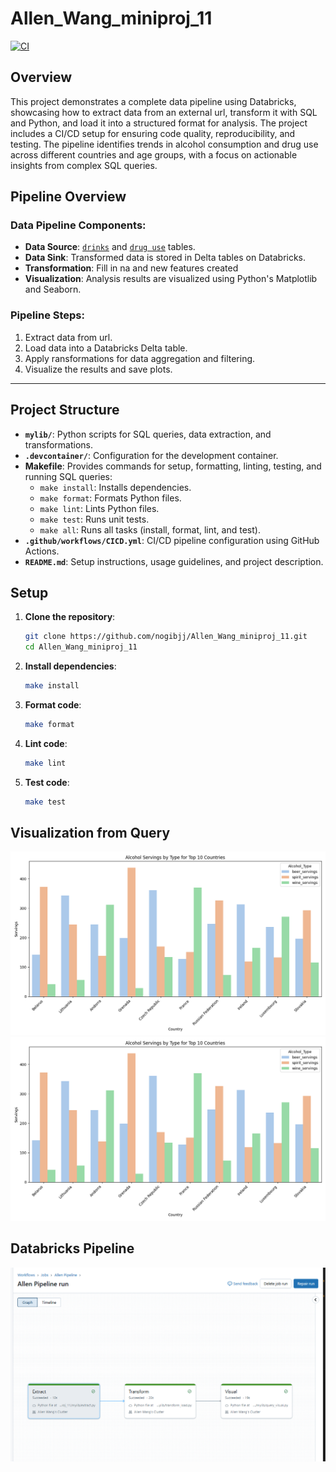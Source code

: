 # Allen_Wang_miniproj_11

[![CI](https://github.com/nogibjj/Allen_Wang_miniproj_11/actions/workflows/CICD.yml/badge.svg)](https://github.com/nogibjj/Allen_Wang_miniproj_11/actions/workflows/CICD.yml)

## Overview

This project demonstrates a complete data pipeline using Databricks, showcasing how to extract data from an external url, transform it with SQL and Python, and load it into a structured format for analysis. The project includes a CI/CD setup for ensuring code quality, reproducibility, and testing. The pipeline identifies trends in alcohol consumption and drug use across different countries and age groups, with a focus on actionable insights from complex SQL queries.

## Pipeline Overview

### Data Pipeline Components:
- **Data Source**: [`drinks`](https://raw.githubusercontent.com/fivethirtyeight/data/master/alcohol-consumption/drinks.csv) and [`drug use`](https://raw.githubusercontent.com/fivethirtyeight/data/master/drug-use-by-age/drug-use-by-age.csv) tables.
- **Data Sink**: Transformed data is stored in Delta tables on Databricks.
- **Transformation**: Fill in na and new features created
- **Visualization**: Analysis results are visualized using Python's Matplotlib and Seaborn.

### Pipeline Steps:
1. Extract data from url.
2. Load data into a Databricks Delta table.
3. Apply ransformations for data aggregation and filtering.
4. Visualize the results and save plots.

---

## Project Structure

- **`mylib/`**: Python scripts for SQL queries, data extraction, and transformations.
- **`.devcontainer/`**: Configuration for the development container.
- **Makefile**: Provides commands for setup, formatting, linting, testing, and running SQL queries:
  - `make install`: Installs dependencies.
  - `make format`: Formats Python files.
  - `make lint`: Lints Python files.
  - `make test`: Runs unit tests.
  - `make all`: Runs all tasks (install, format, lint, and test).
- **`.github/workflows/CICD.yml`**: CI/CD pipeline configuration using GitHub Actions.
- **`README.md`**: Setup instructions, usage guidelines, and project description.


## Setup

1. **Clone the repository**:

    ```bash
    git clone https://github.com/nogibjj/Allen_Wang_miniproj_11.git
    cd Allen_Wang_miniproj_11
    ```

2. **Install dependencies**:

    ```bash
    make install
    ```

3. **Format code**:

    ```bash
    make format
    ```

4. **Lint code**:

    ```bash
    make lint
    ```

5. **Test code**:

    ```bash
    make test
    ```

## Visualization from Query

![viz1](alcohol_servings_by_type.png)
![viz2](alcohol_servings_by_type.png)

## Databricks Pipeline

![pipeline](Pipeline.png)